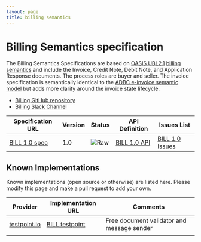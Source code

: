 ```yaml
---
layout: page
title: billing semantics
---
```


# Billing Semantics specification

The Billing Semantics Specifications are based on [OASIS UBL2.1](http://docs.oasis-open.org/ubl/UBL-2.1.html) [billing semantics](http://docs.oasis-open.org/ubl/os-UBL-2.1/UBL-2.1.html#S-BILLING) and include the Invoice, Credit Note, Debit Note, and Application Response documents.  The process roles are buyer and seller.  The invoice specification is semantically identical to the [ADBC e-invoice semantic model](https://github.com/ausdigital/ausdigital-bill/blob/master/docs/1.0/eInvoicing_Semantic_Model_v1.0.pdf) but adds more clarity around the invoice state lifecycle.

* [Billing GitHub repository](https://github.com/ausdigital/ausdigital-bill)
* [Billing Slack Channel](https://ausdigital.slack.com/messages/spec-bill/)

| Specification URL | Version | Status | API Definition | Issues List |
| ----------------- | ------  | ------ | -------------- | ----------- |
| [BILL 1.0 spec](http://ausdigital.org/specs/ausdigital-bill/1.0/) | 1.0 | ![Raw](http://rfc.unprotocols.org/spec:2/COSS/raw.svg) | [BILL 1.0 API](https://swaggerhub.com/api/ausdigital/ausdigital-syn/1.0) |  [BILL 1.0 Issues](https://github.com/ausdigital/ausdigital-bill/issues)  |

## Known Implementations

Known implementations (open source or otherwise) are listed here.  Please modify this page and make a pull request to add your own.

|Provider|Implementation URL|Comments|
|--------|------------------|--------|
|[testpoint.io](http://testpoint.io/) | [BILL testpoint](http://testpoint.io/bill)| Free document validator and message sender|
|  |  |  |

